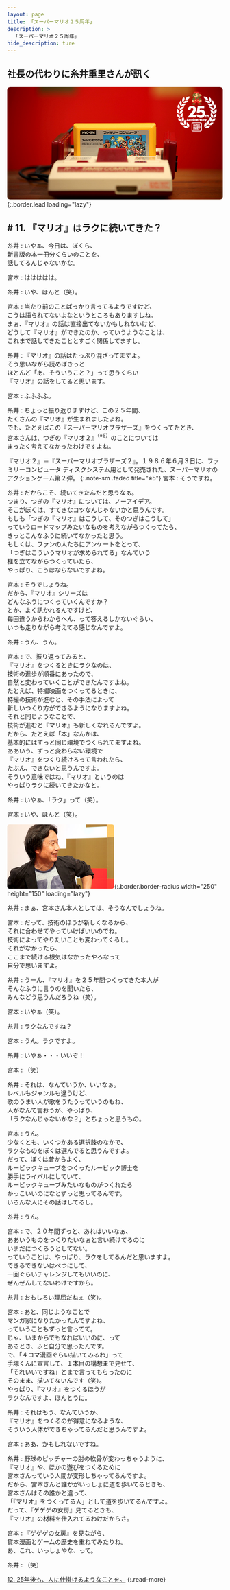 ```yaml
---
layout: page
title: 「スーパーマリオ２５周年」
description: >
  「スーパーマリオ２５周年」
hide_description: ture
---
```


## 社長の代わりに糸井重里さんが訊く

![](/interviews/jp/etc/mario25th/vol1/img/mainvisual11.jpg){:.border.lead loading="lazy"}

## # 11. 『マリオ』はラクに続いてきた？

糸井
: いやぁ、今日は、ぼくら、<br>新書版の本一冊分くらいのことを、<br>話してるんじゃないかな。

宮本
: ははははは。

糸井
: いや、ほんと（笑）。

宮本
: 当たり前のことばっかり言ってるようですけど、<br>こうは語られてないよなというところもありますしね。<br>まぁ、『マリオ』の話は直接出てないかもしれないけど、<br>どうして『マリオ』ができたのか、っていうようなことは、<br>これまで話してきたこととすごく関係してますし。

糸井
: 『マリオ』の話はたっぷり混ざってますよ。<br>そう思いながら読めばきっと<br>ほとんど「あ、そういうこと？」って思うくらい<br>『マリオ』の話をしてると思います。

宮本
: ふふふふ。

糸井
: ちょっと振り返りますけど、この２５年間、<br>たくさんの『マリオ』が生まれましたよね。<br>でも、たとえばこの『スーパーマリオブラザーズ』をつくってたとき、<br>宮本さんは、つぎの『マリオ２』<sup>（※5）</sup>のことについては<br>まったく考えてなかったわけですよね。

『マリオ２』＝『スーパーマリオブラザーズ２』。１９８６年６月３日に、ファミリーコンピュータ ディスクシステム用として発売された、スーパーマリオのアクションゲーム第２弾。
{:.note-sm .faded title="※5"}
宮本
: そうですね。

糸井
: だからこそ、続いてきたんだと思うなぁ。<br>つまり、つぎの『マリオ』については、ノーアイデア。<br>そこがぼくは、すてきなコツなんじゃないかと思うんです。<br>もしも「つぎの『マリオ』はこうして、そのつぎはこうして」<br>っていうロードマップみたいなものを考えながらつくってたら、<br>きっとこんなふうに続いてなかったと思う。<br>もしくは、ファンの人たちにアンケートをとって、<br>「つぎはこういうマリオが求められてる」なんていう<br>柱を立てながらつくっていたら、<br>やっぱり、こうはならないですよね。

宮本
: そうでしょうね。<br>だから、『マリオ』シリーズは<br>どんなふうにつくっていくんですか？<br>とか、よく訊かれるんですけど、<br>毎回違うからわからへん、って答えるしかないぐらい、<br>いつも走りながら考えてる感じなんですよ。

糸井
: うん、うん。

宮本
: で、振り返ってみると、<br>『マリオ』をつくるときにラクなのは、<br>技術の進歩が順番にあったので、<br>自然と変わっていくことができたんですよね。<br>たとえば、特撮映画をつくってるときに、<br>特撮の技術が進むと、その手法によって<br>新しいつくり方ができるようになりますよね。<br>それと同じようなことで、<br>技術が進むと『マリオ』も新しくなれるんですよ。<br>だから、たとえば「本」なんかは、<br>基本的にはずっと同じ環境でつくられてますよね。<br>ああいう、ずっと変わらない環境で<br>『マリオ』をつくり続けろって言われたら、<br>たぶん、できないと思うんですよ。<br>そういう意味ではね、『マリオ』というのは<br>やっぱりラクに続いてきたかなと。

糸井
: いやぁ、「ラク」って（笑）。

宮本
: いや、ほんと（笑）。

![](/interviews/jp/etc/mario25th/vol1/img/photo13.jpg){:.border.border-radius width="250" height="150" loading="lazy"}

糸井
: まぁ、宮本さん本人としては、そうなんでしょうね。

宮本
: だって、技術のほうが新しくなるから、<br>それに合わせてやっていけばいいのでね。<br>技術によってやりたいことも変わってくるし。<br>それがなかったら、<br>ここまで続ける根気はなかったやろなって<br>自分で思いますよ。

糸井
: うーん、『マリオ』を２５年間つくってきた本人が<br>そんなふうに言うのを聞いたら、<br>みんなどう思うんだろうね（笑）。

宮本
: いやぁ（笑）。

糸井
: ラクなんですね？

宮本
: うん。ラクですよ。

糸井
: いやぁ・・・いいぞ！

宮本
: （笑）

糸井
: それは、なんていうか、いいなぁ。<br>レベルもジャンルも違うけど、<br>歌のうまい人が歌をうたうっていうのもね、<br>人がなんて言おうが、やっぱり、<br>「ラクなんじゃないかな？」とちょっと思うもの。

宮本
: うん。<br>少なくとも、いくつかある選択肢のなかで、<br>ラクなものをぼくは選んでると思うんですよ。<br>だって、ぼくは昔からよく、<br>ルービックキューブをつくったルービック博士を<br>勝手にライバルにしていて、<br>ルービックキューブみたいなものがつくれたら<br>かっこいいのになとずっと思ってるんです。<br>いろんな人にその話はしてるし。

糸井
: うん。

宮本
: で、２０年間ずっと、あれはいいなぁ、<br>ああいうものをつくりたいなぁと言い続けてるのに<br>いまだにつくろうとしてない。<br>っていうことは、やっぱり、ラクをしてるんだと思いますよ。<br>できるできないはべつにして、<br>一回ぐらいチャレンジしてもいいのに、<br>ぜんぜんしてないわけですから。

糸井
: おもしろい理屈だねぇ（笑）。

宮本
: あと、同じようなことで<br>マンガ家になりたかったんですよね、<br>っていうこともずっと言ってて。<br>じゃ、いまからでもなればいいのに、って<br>あるとき、ふと自分で思ったんです。<br>で、「４コマ漫画ぐらい描いてみるわ」って<br>手塚くんに宣言して、１本目の構想まで見せて、<br>「それいいですね」とまで言ってもらったのに<br>そのまま、描いてないんです（笑）。<br>やっぱり、『マリオ』をつくるほうが<br>ラクなんですよ、ほんとうに。

糸井
: それはもう、なんていうか、<br>『マリオ』をつくるのが得意になるような、<br>そういう人体ができちゃってるんだと思うんですよ。

宮本
: ああ、かもしれないですね。

糸井
: 野球のピッチャーの肘の軟骨が変わっちゃうように、<br>『マリオ』や、ほかの遊びをつくるために<br>宮本さんっていう人間が変形しちゃってるんですよ。<br>だから、宮本さんと誰かがいっしょに道を歩いてるときも、<br>宮本さんはその誰かと違って、<br>「『マリオ』をつくってる人」として道を歩いてるんですよ。<br>だって、『ゲゲゲの女房』見てるときも、<br>『マリオ』の材料を仕入れてるわけだからさ。

宮本
: 『ゲゲゲの女房』を見ながら、<br>貸本漫画とゲームの歴史を重ねてみたりね。<br>あ、これ、いっしょやな、って。

糸井
: （笑）

[12. 25年後も、人に仕掛けるようなことを。](12.md)
{:.read-more}

